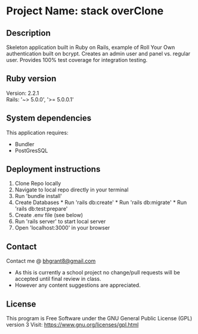 # Project Name: stack overClone

## Description

Skeleton application built in Ruby on Rails, example of Roll Your Own authentication built on bcrypt. Creates an admin user and panel vs. regular user. Provides 100% test coverage for integration testing.
## Ruby version
Version: 2.2.1<br>
Rails: '~> 5.0.0', '>= 5.0.0.1'

## System dependencies

This application requires:
  * Bundler
  * PostGresSQL

## Deployment instructions
  1. Clone Repo locally
  2. Navigate to local repo directly in your terminal
  3. Run 'bundle install'
  4. Create Databases
    * Run 'rails db:create'
    * Run 'rails db:migrate'
    * Run 'rails db:test:prepare'
  5. Create .env file (see below)
  6. Run 'rails server' to start local server
  7. Open 'localhost:3000' in your browser

## Contact
  Contact me @ <a href="mailto:bhgrant@gmail.com">bhgrant8@gmail.com</a><br>
  * As this is currently a school project no change/pull requests will be accepted until final review in class.
  * However any content suggestions are appreciated.

## License
  This program is Free Software under the GNU General Public License (GPL) version 3
  Visit: https://www.gnu.org/licenses/gpl.html

